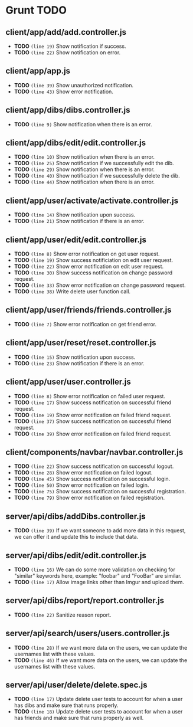 # Grunt TODO


## client/app/add/add.controller.js

-  **TODO** `(line 19)`  Show notification if success.
-  **TODO** `(line 22)`  Show notification on error.

## client/app/app.js

-  **TODO** `(line 39)`  Show unauthorized notification.
-  **TODO** `(line 43)`  Show error notification.

## client/app/dibs/dibs.controller.js

-  **TODO** `(line 9)`  Show notification when there is an error.

## client/app/dibs/edit/edit.controller.js

-  **TODO** `(line 10)`  Show notification when there is an error.
-  **TODO** `(line 25)`  Show notification if we successfully edit the dib.
-  **TODO** `(line 29)`  Show notification when there is an error.
-  **TODO** `(line 40)`  Show notification if we successfully delete the dib.
-  **TODO** `(line 44)`  Show notification when there is an error.

## client/app/user/activate/activate.controller.js

-  **TODO** `(line 14)`  Show notification upon success.
-  **TODO** `(line 21)`  Show notification if there is an error.

## client/app/user/edit/edit.controller.js

-  **TODO** `(line 8)`  Show error notification on get user request.
-  **TODO** `(line 19)`  Show success notificiation on edit user request.
-  **TODO** `(line 22)`  Show error notification on edit user request.
-  **TODO** `(line 30)`  Show success notification on change password request.
-  **TODO** `(line 33)`  Show error notification on change password request.
-  **TODO** `(line 38)`  Write delete user function call.

## client/app/user/friends/friends.controller.js

-  **TODO** `(line 7)`  Show error notification on get friend error.

## client/app/user/reset/reset.controller.js

-  **TODO** `(line 15)`  Show notification upon success.
-  **TODO** `(line 23)`  Show notification if there is an error.

## client/app/user/user.controller.js

-  **TODO** `(line 8)`  Show error notification on failed user request.
-  **TODO** `(line 17)`  Show success notification on successful friend request.
-  **TODO** `(line 19)`  Show error notification on failed friend request.
-  **TODO** `(line 37)`  Show success notification on successful friend request.
-  **TODO** `(line 39)`  Show error notification on failed friend request.

## client/components/navbar/navbar.controller.js

-  **TODO** `(line 22)`  Show success notification on successful logout.
-  **TODO** `(line 28)`  Show error notification on failed logout.
-  **TODO** `(line 45)`  Show success notification on successful login.
-  **TODO** `(line 50)`  Show error notification on failed login.
-  **TODO** `(line 75)`  Show success notification on successful registration.
-  **TODO** `(line 79)`  Show error notification on failed registration.

## server/api/dibs/addDibs.controller.js

-  **TODO** `(line 39)`  If we want someone to add more data in this request, we can offer it and update this to include that data.

## server/api/dibs/edit/edit.controller.js

-  **TODO** `(line 16)`  We can do some more validation on checking for "similar" keywords here, example: "foobar" and "FooBar" are similar.
-  **TODO** `(line 17)`  Allow image links other than Imgur and upload them.

## server/api/dibs/report/report.controller.js

-  **TODO** `(line 22)`  Sanitize reason report.

## server/api/search/users/users.controller.js

-  **TODO** `(line 28)`  If we want more data on the users, we can update the usernames list with these values.
-  **TODO** `(line 46)`  If we want more data on the users, we can update the usernames list with these values.

## server/api/user/delete/delete.spec.js

-  **TODO** `(line 17)`  Update delete user tests to account for when a user has dibs and make sure that runs properly.
-  **TODO** `(line 18)`  Update delete user tests to account for when a user has friends and make sure that runs properly as well.
